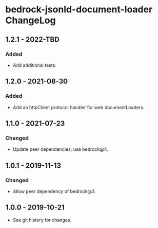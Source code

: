 # bedrock-jsonld-document-loader ChangeLog

## 1.2.1 - 2022-TBD

### Added
- Add additional tests.

## 1.2.0 - 2021-08-30

### Added
- Add an httpClient protocol handler for web documentLoaders.

## 1.1.0 - 2021-07-23

### Changed
- Update peer dependencies; use bedrock@4.

## 1.0.1 - 2019-11-13

### Changed
- Allow peer dependency of bedrock@3.

## 1.0.0 - 2019-10-21

- See git history for changes.
